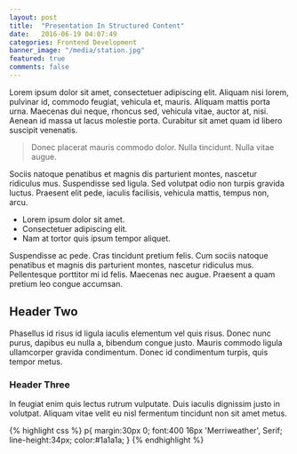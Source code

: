 ```yaml
---
layout: post
title:  "Presentation In Structured Content"
date:   2016-06-19 04:07:49
categories: Frontend Development
banner_image: "/media/station.jpg"
featured: true
comments: false
---
```


Lorem ipsum dolor sit amet, consectetuer adipiscing elit. Aliquam nisi lorem, pulvinar id, commodo feugiat, vehicula et, mauris. Aliquam mattis porta urna. Maecenas dui neque, rhoncus sed, vehicula vitae, auctor at, nisi. Aenean id massa ut lacus molestie porta. Curabitur sit amet quam id libero suscipit venenatis.

<!--more-->

> Donec placerat mauris commodo dolor. Nulla tincidunt. Nulla vitae augue.

Sociis natoque penatibus et magnis dis parturient montes, nascetur ridiculus mus. Suspendisse sed ligula. Sed volutpat odio non turpis gravida luctus. Praesent elit pede, iaculis facilisis, vehicula mattis, tempus non, arcu.

* Lorem ipsum dolor sit amet.
* Consectetuer adipiscing elit.
* Nam at tortor quis ipsum tempor aliquet.

Suspendisse ac pede. Cras tincidunt pretium felis. Cum sociis natoque penatibus et magnis dis parturient montes, nascetur ridiculus mus. Pellentesque porttitor mi id felis. Maecenas nec augue. Praesent a quam pretium leo congue accumsan.

## Header Two

Phasellus id risus id ligula iaculis elementum vel quis risus. Donec nunc purus, dapibus eu nulla a, bibendum congue justo. Mauris commodo ligula ullamcorper gravida condimentum. Donec id condimentum turpis, quis tempor metus.

### Header Three

In feugiat enim quis lectus rutrum vulputate. Duis iaculis dignissim justo in volutpat. Aliquam vitae velit eu nisl fermentum tincidunt non sit amet metus.

{% highlight css %}
p{
    margin:30px 0;
    font:400 16px 'Merriweather', Serif;
    line-height:34px;
    color:#1a1a1a;
}
{% endhighlight %}
